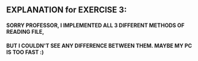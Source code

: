 ## EXPLANATION for EXERCISE 3:
#### SORRY PROFESSOR, I IMPLEMENTED ALL 3 DIFFERENT METHODS OF READING FILE, 
#### BUT I COULDN'T SEE ANY DIFFERENCE BETWEEN THEM. MAYBE MY PC IS TOO FAST :)
